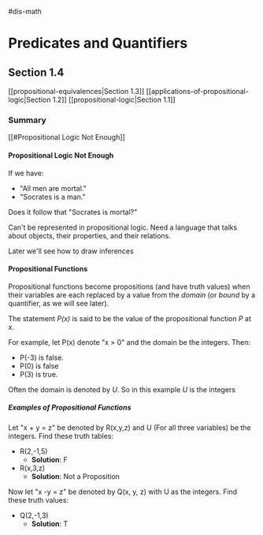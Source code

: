 #dis-math 

# Predicates and Quantifiers
## Section 1.4
[[propositional-equivalences|Section 1.3]]
[[applications-of-propositional-logic|Section 1.2]]
[[propositional-logic|Section 1.1]]

### Summary
[[#Propositional Logic Not Enough]]

#### Propositional Logic Not Enough

If we have:
- "All men are mortal."
- "Socrates is a man."

Does it follow that "Socrates is mortal?"

Can't be represented in propositional logic. Need a language that talks about objects, their properties, and their relations.

Later we'll see how to draw inferences

#### Propositional Functions

Propositional functions become propositions (and have truth values) when their variables are each replaced by a value from the *domain* (or *bound* by a quantifier, as we will see later).

The statement *P(x)* is said to be the value of the propositional function *P* at *x*.

For example, let P(x) denote "x > 0" and the domain be the integers. Then:
- P(-3) is false.
- P(0) is false
- P(3) is true.

Often the domain is denoted by *U*. So in this example *U* is the integers

##### Examples of Propositional Functions

Let "x + y = z" be denoted by R(x,y,z) and U (For all three variables) be the integers. Find these truth tables:
- R(2,-1,5)
	- __Solution__: F
- R(x,3,z)
	- __Solution__: Not a Proposition

Now let "x -y = z" be denoted by Q(x, y, z) with U as the integers. Find these truth values:
- Q(2,-1,3)
	- __Solution__: T

####


